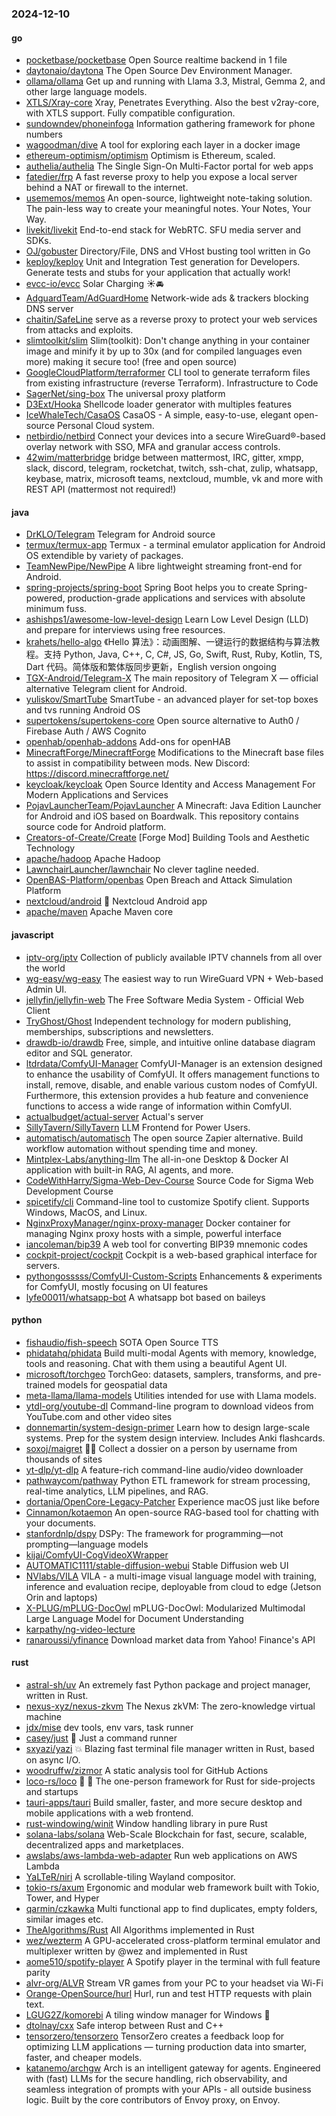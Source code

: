 ### 2024-12-10

#### go
* [pocketbase/pocketbase](https://github.com/pocketbase/pocketbase) Open Source realtime backend in 1 file
* [daytonaio/daytona](https://github.com/daytonaio/daytona) The Open Source Dev Environment Manager.
* [ollama/ollama](https://github.com/ollama/ollama) Get up and running with Llama 3.3, Mistral, Gemma 2, and other large language models.
* [XTLS/Xray-core](https://github.com/XTLS/Xray-core) Xray, Penetrates Everything. Also the best v2ray-core, with XTLS support. Fully compatible configuration.
* [sundowndev/phoneinfoga](https://github.com/sundowndev/phoneinfoga) Information gathering framework for phone numbers
* [wagoodman/dive](https://github.com/wagoodman/dive) A tool for exploring each layer in a docker image
* [ethereum-optimism/optimism](https://github.com/ethereum-optimism/optimism) Optimism is Ethereum, scaled.
* [authelia/authelia](https://github.com/authelia/authelia) The Single Sign-On Multi-Factor portal for web apps
* [fatedier/frp](https://github.com/fatedier/frp) A fast reverse proxy to help you expose a local server behind a NAT or firewall to the internet.
* [usememos/memos](https://github.com/usememos/memos) An open-source, lightweight note-taking solution. The pain-less way to create your meaningful notes. Your Notes, Your Way.
* [livekit/livekit](https://github.com/livekit/livekit) End-to-end stack for WebRTC. SFU media server and SDKs.
* [OJ/gobuster](https://github.com/OJ/gobuster) Directory/File, DNS and VHost busting tool written in Go
* [keploy/keploy](https://github.com/keploy/keploy) Unit and Integration Test generation for Developers. Generate tests and stubs for your application that actually work!
* [evcc-io/evcc](https://github.com/evcc-io/evcc) Solar Charging ☀️🚘
* [AdguardTeam/AdGuardHome](https://github.com/AdguardTeam/AdGuardHome) Network-wide ads & trackers blocking DNS server
* [chaitin/SafeLine](https://github.com/chaitin/SafeLine) serve as a reverse proxy to protect your web services from attacks and exploits.
* [slimtoolkit/slim](https://github.com/slimtoolkit/slim) Slim(toolkit): Don't change anything in your container image and minify it by up to 30x (and for compiled languages even more) making it secure too! (free and open source)
* [GoogleCloudPlatform/terraformer](https://github.com/GoogleCloudPlatform/terraformer) CLI tool to generate terraform files from existing infrastructure (reverse Terraform). Infrastructure to Code
* [SagerNet/sing-box](https://github.com/SagerNet/sing-box) The universal proxy platform
* [D3Ext/Hooka](https://github.com/D3Ext/Hooka) Shellcode loader generator with multiples features
* [IceWhaleTech/CasaOS](https://github.com/IceWhaleTech/CasaOS) CasaOS - A simple, easy-to-use, elegant open-source Personal Cloud system.
* [netbirdio/netbird](https://github.com/netbirdio/netbird) Connect your devices into a secure WireGuard®-based overlay network with SSO, MFA and granular access controls.
* [42wim/matterbridge](https://github.com/42wim/matterbridge) bridge between mattermost, IRC, gitter, xmpp, slack, discord, telegram, rocketchat, twitch, ssh-chat, zulip, whatsapp, keybase, matrix, microsoft teams, nextcloud, mumble, vk and more with REST API (mattermost not required!)

#### java
* [DrKLO/Telegram](https://github.com/DrKLO/Telegram) Telegram for Android source
* [termux/termux-app](https://github.com/termux/termux-app) Termux - a terminal emulator application for Android OS extendible by variety of packages.
* [TeamNewPipe/NewPipe](https://github.com/TeamNewPipe/NewPipe) A libre lightweight streaming front-end for Android.
* [spring-projects/spring-boot](https://github.com/spring-projects/spring-boot) Spring Boot helps you to create Spring-powered, production-grade applications and services with absolute minimum fuss.
* [ashishps1/awesome-low-level-design](https://github.com/ashishps1/awesome-low-level-design) Learn Low Level Design (LLD) and prepare for interviews using free resources.
* [krahets/hello-algo](https://github.com/krahets/hello-algo) 《Hello 算法》：动画图解、一键运行的数据结构与算法教程。支持 Python, Java, C++, C, C#, JS, Go, Swift, Rust, Ruby, Kotlin, TS, Dart 代码。简体版和繁体版同步更新，English version ongoing
* [TGX-Android/Telegram-X](https://github.com/TGX-Android/Telegram-X) The main repository of Telegram X — official alternative Telegram client for Android.
* [yuliskov/SmartTube](https://github.com/yuliskov/SmartTube) SmartTube - an advanced player for set-top boxes and tvs running Android OS
* [supertokens/supertokens-core](https://github.com/supertokens/supertokens-core) Open source alternative to Auth0 / Firebase Auth / AWS Cognito
* [openhab/openhab-addons](https://github.com/openhab/openhab-addons) Add-ons for openHAB
* [MinecraftForge/MinecraftForge](https://github.com/MinecraftForge/MinecraftForge) Modifications to the Minecraft base files to assist in compatibility between mods. New Discord: https://discord.minecraftforge.net/
* [keycloak/keycloak](https://github.com/keycloak/keycloak) Open Source Identity and Access Management For Modern Applications and Services
* [PojavLauncherTeam/PojavLauncher](https://github.com/PojavLauncherTeam/PojavLauncher) A Minecraft: Java Edition Launcher for Android and iOS based on Boardwalk. This repository contains source code for Android platform.
* [Creators-of-Create/Create](https://github.com/Creators-of-Create/Create) [Forge Mod] Building Tools and Aesthetic Technology
* [apache/hadoop](https://github.com/apache/hadoop) Apache Hadoop
* [LawnchairLauncher/lawnchair](https://github.com/LawnchairLauncher/lawnchair) No clever tagline needed.
* [OpenBAS-Platform/openbas](https://github.com/OpenBAS-Platform/openbas) Open Breach and Attack Simulation Platform
* [nextcloud/android](https://github.com/nextcloud/android) 📱 Nextcloud Android app
* [apache/maven](https://github.com/apache/maven) Apache Maven core

#### javascript
* [iptv-org/iptv](https://github.com/iptv-org/iptv) Collection of publicly available IPTV channels from all over the world
* [wg-easy/wg-easy](https://github.com/wg-easy/wg-easy) The easiest way to run WireGuard VPN + Web-based Admin UI.
* [jellyfin/jellyfin-web](https://github.com/jellyfin/jellyfin-web) The Free Software Media System - Official Web Client
* [TryGhost/Ghost](https://github.com/TryGhost/Ghost) Independent technology for modern publishing, memberships, subscriptions and newsletters.
* [drawdb-io/drawdb](https://github.com/drawdb-io/drawdb) Free, simple, and intuitive online database diagram editor and SQL generator.
* [ltdrdata/ComfyUI-Manager](https://github.com/ltdrdata/ComfyUI-Manager) ComfyUI-Manager is an extension designed to enhance the usability of ComfyUI. It offers management functions to install, remove, disable, and enable various custom nodes of ComfyUI. Furthermore, this extension provides a hub feature and convenience functions to access a wide range of information within ComfyUI.
* [actualbudget/actual-server](https://github.com/actualbudget/actual-server) Actual's server
* [SillyTavern/SillyTavern](https://github.com/SillyTavern/SillyTavern) LLM Frontend for Power Users.
* [automatisch/automatisch](https://github.com/automatisch/automatisch) The open source Zapier alternative. Build workflow automation without spending time and money.
* [Mintplex-Labs/anything-llm](https://github.com/Mintplex-Labs/anything-llm) The all-in-one Desktop & Docker AI application with built-in RAG, AI agents, and more.
* [CodeWithHarry/Sigma-Web-Dev-Course](https://github.com/CodeWithHarry/Sigma-Web-Dev-Course) Source Code for Sigma Web Development Course
* [spicetify/cli](https://github.com/spicetify/cli) Command-line tool to customize Spotify client. Supports Windows, MacOS, and Linux.
* [NginxProxyManager/nginx-proxy-manager](https://github.com/NginxProxyManager/nginx-proxy-manager) Docker container for managing Nginx proxy hosts with a simple, powerful interface
* [iancoleman/bip39](https://github.com/iancoleman/bip39) A web tool for converting BIP39 mnemonic codes
* [cockpit-project/cockpit](https://github.com/cockpit-project/cockpit) Cockpit is a web-based graphical interface for servers.
* [pythongosssss/ComfyUI-Custom-Scripts](https://github.com/pythongosssss/ComfyUI-Custom-Scripts) Enhancements & experiments for ComfyUI, mostly focusing on UI features
* [lyfe00011/whatsapp-bot](https://github.com/lyfe00011/whatsapp-bot) A whatsapp bot based on baileys

#### python
* [fishaudio/fish-speech](https://github.com/fishaudio/fish-speech) SOTA Open Source TTS
* [phidatahq/phidata](https://github.com/phidatahq/phidata) Build multi-modal Agents with memory, knowledge, tools and reasoning. Chat with them using a beautiful Agent UI.
* [microsoft/torchgeo](https://github.com/microsoft/torchgeo) TorchGeo: datasets, samplers, transforms, and pre-trained models for geospatial data
* [meta-llama/llama-models](https://github.com/meta-llama/llama-models) Utilities intended for use with Llama models.
* [ytdl-org/youtube-dl](https://github.com/ytdl-org/youtube-dl) Command-line program to download videos from YouTube.com and other video sites
* [donnemartin/system-design-primer](https://github.com/donnemartin/system-design-primer) Learn how to design large-scale systems. Prep for the system design interview. Includes Anki flashcards.
* [soxoj/maigret](https://github.com/soxoj/maigret) 🕵️‍♂️ Collect a dossier on a person by username from thousands of sites
* [yt-dlp/yt-dlp](https://github.com/yt-dlp/yt-dlp) A feature-rich command-line audio/video downloader
* [pathwaycom/pathway](https://github.com/pathwaycom/pathway) Python ETL framework for stream processing, real-time analytics, LLM pipelines, and RAG.
* [dortania/OpenCore-Legacy-Patcher](https://github.com/dortania/OpenCore-Legacy-Patcher) Experience macOS just like before
* [Cinnamon/kotaemon](https://github.com/Cinnamon/kotaemon) An open-source RAG-based tool for chatting with your documents.
* [stanfordnlp/dspy](https://github.com/stanfordnlp/dspy) DSPy: The framework for programming—not prompting—language models
* [kijai/ComfyUI-CogVideoXWrapper](https://github.com/kijai/ComfyUI-CogVideoXWrapper)
* [AUTOMATIC1111/stable-diffusion-webui](https://github.com/AUTOMATIC1111/stable-diffusion-webui) Stable Diffusion web UI
* [NVlabs/VILA](https://github.com/NVlabs/VILA) VILA - a multi-image visual language model with training, inference and evaluation recipe, deployable from cloud to edge (Jetson Orin and laptops)
* [X-PLUG/mPLUG-DocOwl](https://github.com/X-PLUG/mPLUG-DocOwl) mPLUG-DocOwl: Modularized Multimodal Large Language Model for Document Understanding
* [karpathy/ng-video-lecture](https://github.com/karpathy/ng-video-lecture)
* [ranaroussi/yfinance](https://github.com/ranaroussi/yfinance) Download market data from Yahoo! Finance's API

#### rust
* [astral-sh/uv](https://github.com/astral-sh/uv) An extremely fast Python package and project manager, written in Rust.
* [nexus-xyz/nexus-zkvm](https://github.com/nexus-xyz/nexus-zkvm) The Nexus zkVM: The zero-knowledge virtual machine
* [jdx/mise](https://github.com/jdx/mise) dev tools, env vars, task runner
* [casey/just](https://github.com/casey/just) 🤖 Just a command runner
* [sxyazi/yazi](https://github.com/sxyazi/yazi) 💥 Blazing fast terminal file manager written in Rust, based on async I/O.
* [woodruffw/zizmor](https://github.com/woodruffw/zizmor) A static analysis tool for GitHub Actions
* [loco-rs/loco](https://github.com/loco-rs/loco) 🚂 🦀 The one-person framework for Rust for side-projects and startups
* [tauri-apps/tauri](https://github.com/tauri-apps/tauri) Build smaller, faster, and more secure desktop and mobile applications with a web frontend.
* [rust-windowing/winit](https://github.com/rust-windowing/winit) Window handling library in pure Rust
* [solana-labs/solana](https://github.com/solana-labs/solana) Web-Scale Blockchain for fast, secure, scalable, decentralized apps and marketplaces.
* [awslabs/aws-lambda-web-adapter](https://github.com/awslabs/aws-lambda-web-adapter) Run web applications on AWS Lambda
* [YaLTeR/niri](https://github.com/YaLTeR/niri) A scrollable-tiling Wayland compositor.
* [tokio-rs/axum](https://github.com/tokio-rs/axum) Ergonomic and modular web framework built with Tokio, Tower, and Hyper
* [qarmin/czkawka](https://github.com/qarmin/czkawka) Multi functional app to find duplicates, empty folders, similar images etc.
* [TheAlgorithms/Rust](https://github.com/TheAlgorithms/Rust) All Algorithms implemented in Rust
* [wez/wezterm](https://github.com/wez/wezterm) A GPU-accelerated cross-platform terminal emulator and multiplexer written by @wez and implemented in Rust
* [aome510/spotify-player](https://github.com/aome510/spotify-player) A Spotify player in the terminal with full feature parity
* [alvr-org/ALVR](https://github.com/alvr-org/ALVR) Stream VR games from your PC to your headset via Wi-Fi
* [Orange-OpenSource/hurl](https://github.com/Orange-OpenSource/hurl) Hurl, run and test HTTP requests with plain text.
* [LGUG2Z/komorebi](https://github.com/LGUG2Z/komorebi) A tiling window manager for Windows 🍉
* [dtolnay/cxx](https://github.com/dtolnay/cxx) Safe interop between Rust and C++
* [tensorzero/tensorzero](https://github.com/tensorzero/tensorzero) TensorZero creates a feedback loop for optimizing LLM applications — turning production data into smarter, faster, and cheaper models.
* [katanemo/archgw](https://github.com/katanemo/archgw) Arch is an intelligent gateway for agents. Engineered with (fast) LLMs for the secure handling, rich observability, and seamless integration of prompts with your APIs - all outside business logic. Built by the core contributors of Envoy proxy, on Envoy.
